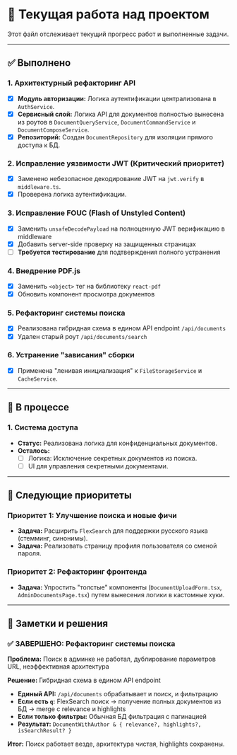 # 🚧 Текущая работа над проектом

Этот файл отслеживает текущий прогресс работ и выполненные задачи.

---

## ✅ Выполнено

### 1. Архитектурный рефакторинг API
- [x] **Модуль авторизации:** Логика аутентификации централизована в `AuthService`.
- [x] **Сервисный слой:** Логика API для документов полностью вынесена из роутов в `DocumentQueryService`, `DocumentCommandService` и `DocumentComposeService`.
- [x] **Репозиторий:** Создан `DocumentRepository` для изоляции прямого доступа к БД.

### 2. Исправление уязвимости JWT (Критический приоритет)
- [x] Заменено небезопасное декодирование JWT на `jwt.verify` в `middleware.ts`.
- [x] Проверена логика аутентификации.

### 3. Исправление FOUC (Flash of Unstyled Content)
- [x] Заменить `unsafeDecodePayload` на полноценную JWT верификацию в middleware
- [x] Добавить server-side проверку на защищенных страницах
- [ ] **Требуется тестирование** для подтверждения полного устранения

### 4. Внедрение PDF.js
- [x] Заменить `<object>` тег на библиотеку `react-pdf`
- [x] Обновить компонент просмотра документов

### 5. Рефакторинг системы поиска
- [x] Реализована гибридная схема в едином API endpoint `/api/documents`
- [x] Удален старый роут `/api/documents/search`

### 6. Устранение "зависания" сборки
- [x] Применена "ленивая инициализация" к `FileStorageService` и `CacheService`.

---

## 🔄 В процессе

### 1. Система доступа
- **Статус:** Реализована логика для конфиденциальных документов.
- **Осталось:**
    - [ ] Логика: Исключение секретных документов из поиска.
    - [ ] UI для управления секретными документами.

--- 

## 🎯 Следующие приоритеты

### Приоритет 1: Улучшение поиска и новые фичи
- **Задача:** Расширить `FlexSearch` для поддержки русского языка (стемминг, синонимы).
- **Задача:** Реализовать страницу профиля пользователя со сменой пароля.

### Приоритет 2: Рефакторинг фронтенда
- **Задача:** Упростить "толстые" компоненты (`DocumentUploadForm.tsx`, `AdminDocumentsPage.tsx`) путем вынесения логики в кастомные хуки.

---

## 📝 Заметки и решения

### ✅ ЗАВЕРШЕНО: Рефакторинг системы поиска

**Проблема:** Поиск в админке не работал, дублирование параметров URL, неэффективная архитектура

**Решение:** Гибридная схема в едином API endpoint
- **Единый API:** `/api/documents` обрабатывает и поиск, и фильтрацию
- **Если есть `q`:** FlexSearch поиск → получение полных документов из БД → merge с relevance и highlights
- **Если только фильтры:** Обычная БД фильтрация с пагинацией
- **Результат:** `DocumentWithAuthor & { relevance?, highlights?, isSearchResult? }`

**Итог:** Поиск работает везде, архитектура чистая, highlights сохранены.